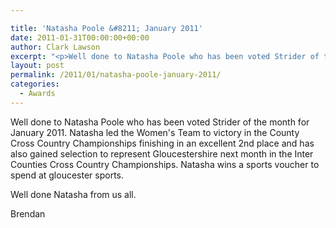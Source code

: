 ```yaml
---

title: 'Natasha Poole &#8211; January 2011'
date: 2011-01-31T00:00:00+00:00
author: Clark Lawson
excerpt: "<p>Well done to Natasha Poole who has been voted Strider of the month for January 2011. Natasha led the Women's Team to victory in the County Cross Country Championships finishing in an excellent 2nd place and has also gained selection to represent Gloucestershire next month in the Inter Counties Cross Country Championships. Natasha wins a sports voucher to spend at gloucester sports. Well done Natasha from us all. Brendan</p>"
layout: post
permalink: /2011/01/natasha-poole-january-2011/
categories:
  - Awards
---
```

</p> 

Well done to Natasha Poole who has been voted Strider of the month for January 2011. Natasha led the Women's Team to victory in the County Cross Country Championships finishing in an excellent 2nd place and has also gained selection to represent Gloucestershire next month in the Inter Counties Cross Country Championships. Natasha wins a sports voucher to spend at gloucester sports.

Well done Natasha from us all.

Brendan